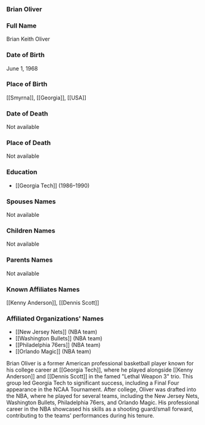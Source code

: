 ### Brian Oliver

### Full Name

Brian Keith Oliver

### Date of Birth

June 1, 1968

### Place of Birth

[[Smyrna]], [[Georgia]], [[USA]]

### Date of Death

Not available

### Place of Death

Not available

### Education

- [[Georgia Tech]] (1986–1990)

### Spouses Names

Not available

### Children Names

Not available

### Parents Names

Not available

### Known Affiliates Names

[[Kenny Anderson]], [[Dennis Scott]]

### Affiliated Organizations' Names

- [[New Jersey Nets]] (NBA team)
- [[Washington Bullets]] (NBA team)
- [[Philadelphia 76ers]] (NBA team)
- [[Orlando Magic]] (NBA team)

Brian Oliver is a former American professional basketball player known for his college career at [[Georgia Tech]], where he played alongside [[Kenny Anderson]] and [[Dennis Scott]] in the famed "Lethal Weapon 3" trio. This group led Georgia Tech to significant success, including a Final Four appearance in the NCAA Tournament. After college, Oliver was drafted into the NBA, where he played for several teams, including the New Jersey Nets, Washington Bullets, Philadelphia 76ers, and Orlando Magic. His professional career in the NBA showcased his skills as a shooting guard/small forward, contributing to the teams' performances during his tenure.